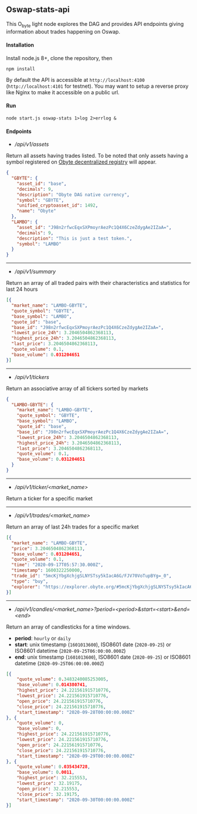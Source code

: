 ## Oswap-stats-api

This O<sub>byte</sub> light node explores the DAG and provides API endpoints giving information about trades happening on Oswap.


#### Installation

Install node.js 8+, clone the repository, then

`npm install`

By default the API is accessible at `http://localhost:4100` (`http://localhost:4101` for testnet). You may want to setup a reverse proxy like Nginx to make it accessible on a public url.

#### Run

`node start.js oswap-stats 1>log 2>errlog &`


#### Endpoints


- */api/v1/assets*

Return all assets having trades listed. To be noted that only assets having a symbol registered on [Obyte decentralized registry](https://github.com/byteball/token-registry-ui) will appear.

```json
{
  "GBYTE": {
    "asset_id": "base",
    "decimals": 9,
    "description": "Obyte DAG native currency",
    "symbol": "GBYTE",
    "unified_cryptoasset_id": 1492,
    "name": "Obyte"
  },
  "LAMBO": {
    "asset_id": "J98n2rfwcEqxSXPmoyrAezPc1Q4X6CzeZdygAe2IZaA=",
    "decimals": 9,
    "description": "This is just a test token.",
    "symbol": "LAMBO"
  }
}
```

---------------------------------------

- */api/v1/summary*

Return an array of all traded pairs with their characteristics and statistics for last 24 hours

```json
[{
  "market_name": "LAMBO-GBYTE",
  "quote_symbol": "GBYTE",
  "base_symbol": "LAMBO",
  "quote_id": "base",
  "base_id": "J98n2rfwcEqxSXPmoyrAezPc1Q4X6CzeZdygAe2IZaA=",
  "lowest_price_24h": 3.2046504862368113,
  "highest_price_24h": 3.2046504862368113,
  "last_price": 3.2046504862368113,
  "quote_volume": 0.1,
  "base_volume": 0.031204651
}]
```

---------------------------------------

- */api/v1/tickers*

Return an associative array  of all tickers sorted by markets

```json
{
  "LAMBO-GBYTE": {
    "market_name": "LAMBO-GBYTE",
    "quote_symbol": "GBYTE",
    "base_symbol": "LAMBO",
    "quote_id": "base",
    "base_id": "J98n2rfwcEqxSXPmoyrAezPc1Q4X6CzeZdygAe2IZaA=",
    "lowest_price_24h": 3.2046504862368113,
    "highest_price_24h": 3.2046504862368113,
    "last_price": 3.2046504862368113,
    "quote_volume": 0.1,
    "base_volume": 0.031204651
  }
}
```
---------------------------------------

- */api/v1/ticker/<market_name>*

Return a ticker for a specific market

---------------------------------------

- */api/v1/trades/<market_name>*

Return an array of last 24h trades for a specific market

```json
[{
  "market_name": "LAMBO-GBYTE",
  "price": 3.2046504862368113,
  "base_volume": 0.031204651,
  "quote_volume": 0.1,
  "time": "2020-09-17T05:57:30.000Z",
  "timestamp": 1600322250000,
  "trade_id": "5mcKjYbgXchjgSLNYSTsy5kIacA6G/FJV70VoTupBYg=_0",
  "type": "buy",
  "explorer": "https://explorer.obyte.org/#5mcKjYbgXchjgSLNYSTsy5kIacA6G/FJV70VoTupBYg="
}]
```

---------------------------------------


- */api/v1/candles/\<market_name\>?period=\<period\>&start=\<start\>&end=\<end\>*

Return an array of candlesticks for a time windows.

- **period**: `hourly` or `daily`
- **start**: unix timestamp (`1601013600`), ISO8601 date (`2020-09-25`) or ISO8601 datetime (`2020-09-25T06:00:00.000Z`)
- **end**: unix timestamp (`1601013600`), ISO8601 date (`2020-09-25`) or ISO8601 datetime (`2020-09-25T06:00:00.000Z`)


```json
[{
    "quote_volume": 0.3483240085253005,
    "base_volume": 0.014380741,
    "highest_price": 24.221561915710776,
    "lowest_price": 24.221561915710776,
    "open_price": 24.221561915710776,
    "close_price": 24.221561915710776,
    "start_timestamp": "2020-09-28T00:00:00.000Z"
}, {
    "quote_volume": 0,
    "base_volume": 0,
    "highest_price": 24.221561915710776,
    "lowest_price": 24.221561915710776,
    "open_price": 24.221561915710776,
    "close_price": 24.221561915710776,
    "start_timestamp": "2020-09-29T00:00:00.000Z"
}, {
    "quote_volume": 0.035434728,
    "base_volume": 0.0011,
    "highest_price": 32.215553,
    "lowest_price": 32.19175,
    "open_price": 32.215553,
    "close_price": 32.19175,
    "start_timestamp": "2020-09-30T00:00:00.000Z"
}]
```